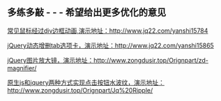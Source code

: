 
## 多练多敲 - - - 希望给出更多优化的意见

[常见鼠标经过div边框动画,演示地址：](http://www.jq22.com/yanshi15784)http://www.jq22.com/yanshi15784


[jQuery动态增删tab选项卡，演示地址：](http://www.jq22.com/yanshi15865)http://www.jq22.com/yanshi15865


[jQuery图片放大镜，演示地址：](http://www.zongdusir.top/Orignpart/zd-magnifier/)http://www.zongdusir.top/Orignpart/zd-magnifier/

[原生js和jquery两种方式实现点击按钮水波纹，演示地址：](http://www.zongdusir.top/Orignpart/Jq%20Ripple/)http://www.zongdusir.top/Orignpart/Jq%20Ripple/